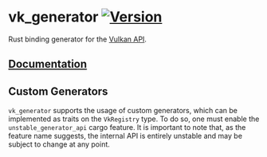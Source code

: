 # vk_generator [![Version](https://img.shields.io/crates/v/vk_generator.svg)](https://crates.io/crates/vk_generator)
Rust binding generator for the [Vulkan API](https://www.khronos.org/vulkan/).

## [Documentation](https://docs.rs/vk_generator/)

## Custom Generators
`vk_generator` supports the usage of custom generators, which can be implemented as traits on the
`VkRegistry` type. To do so, one must enable the `unstable_generator_api` cargo feature. It is
important to note that, as the feature name suggests, the internal API is entirely unstable and may
be subject to change at any point.